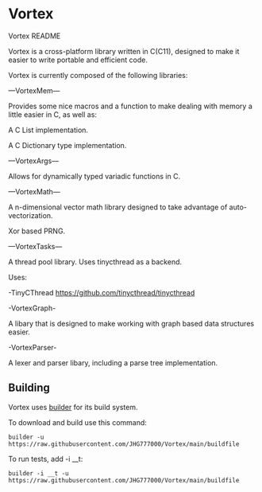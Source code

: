 Vortex
=====
Vortex README

Vortex is a cross-platform library written in C(C11), designed to make it easier to write portable and efficient code.

Vortex is currently composed of the following libraries:

—VortexMem—

Provides some nice macros and a function to make dealing with memory a little easier in C, as well as:

A C List implementation.

A C Dictionary type implementation.

—VortexArgs—

Allows for dynamically typed variadic functions in C.

—VortexMath—

A n-dimensional vector math library designed to take advantage of auto-vectorization.

Xor based PRNG.

—VortexTasks—

A thread pool library. Uses tinycthread as a backend.

Uses:

 -TinyCThread https://github.com/tinycthread/tinycthread

-VortexGraph-

A libary that is designed to make working with graph based data structures easier.

-VortexParser-

A lexer and parser libary, including a parse tree implementation.

## Building

Vortex uses [builder][1] for its build system.

[1]:https://github.com/JHG777000/builder

To download and build use this command:


	builder -u https://raw.githubusercontent.com/JHG777000/Vortex/main/buildfile

To run tests, add -i __t:

	builder -i __t -u https://raw.githubusercontent.com/JHG777000/Vortex/main/buildfile
